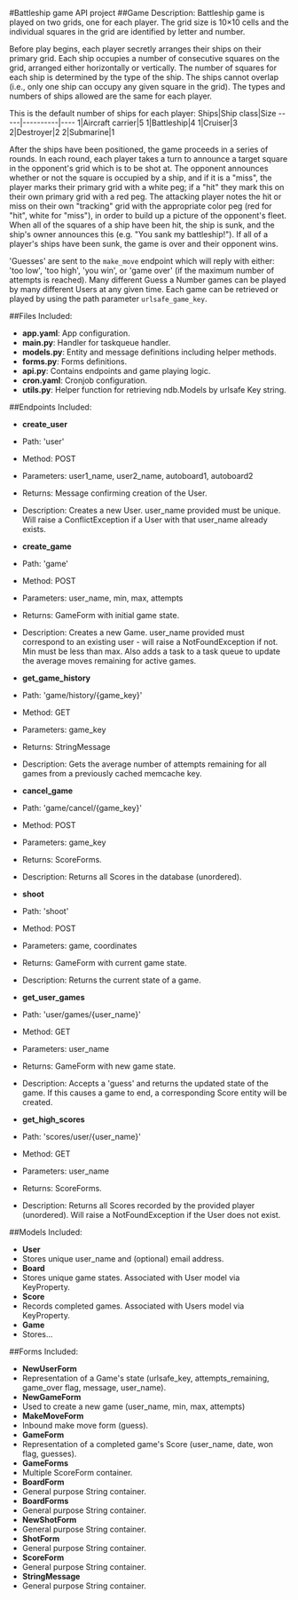 #Battleship game API project
##Game Description:
Battleship game is played on two grids, one for each player. The grid size is 10×10 cells and the individual squares in the grid are identified by letter and number.

Before play begins, each player secretly arranges their ships on their primary grid. Each ship occupies a number of consecutive squares on the grid, arranged either horizontally or vertically. The number of squares for each ship is determined by the type of the ship. The ships cannot overlap (i.e., only one ship can occupy any given square in the grid). The types and numbers of ships allowed are the same for each player.

This is the default number of ships for each player:
Ships|Ship class|Size
-----|----------|----
1|Aircraft carrier|5
1|Battleship|4
1|Cruiser|3
2|Destroyer|2
2|Submarine|1

After the ships have been positioned, the game proceeds in a series of rounds. In each round, each player takes a turn to announce a target square in the opponent's grid which is to be shot at. The opponent announces whether or not the square is occupied by a ship, and if it is a "miss", the player marks their primary grid with a white peg; if a "hit" they mark this on their own primary grid with a red peg. The attacking player notes the hit or miss on their own "tracking" grid with the appropriate color peg (red for "hit", white for "miss"), in order to build up a picture of the opponent's fleet.
When all of the squares of a ship have been hit, the ship is sunk, and the ship's owner announces this (e.g. "You sank my battleship!"). If all of a player's ships have been sunk, the game is over and their opponent wins.

'Guesses' are sent to the `make_move` endpoint which will reply with either: 'too low', 'too high', 'you win', or 'game over' (if the maximum number of attempts is reached).
Many different Guess a Number games can be played by many different Users at any given time. Each game can be retrieved or played by using the path parameter `urlsafe_game_key`.

##Files Included:
- **app.yaml**: App configuration.
- **main.py**: Handler for taskqueue handler.
- **models.py**: Entity and message definitions including helper methods.
- **forms.py**: Forms definitions.
- **api.py**: Contains endpoints and game playing logic.
- **cron.yaml**: Cronjob configuration.
- **utils.py**: Helper function for retrieving ndb.Models by urlsafe Key string.

##Endpoints Included:
- **create_user**
 - Path: 'user'
 - Method: POST
 - Parameters: user1_name, user2_name, autoboard1, autoboard2
 - Returns: Message confirming creation of the User.
 - Description: Creates a new User. user_name provided must be unique. Will 
    raise a ConflictException if a User with that user_name already exists.
        
- **create_game**
 - Path: 'game'
 - Method: POST
 - Parameters: user_name, min, max, attempts
 - Returns: GameForm with initial game state.
 - Description: Creates a new Game. user_name provided must correspond to an
    existing user - will raise a NotFoundException if not. Min must be less than
    max. Also adds a task to a task queue to update the average moves remaining
    for active games.

- **get_game_history**
 - Path: 'game/history/{game_key}'
 - Method: GET
 - Parameters: game_key
 - Returns: StringMessage
 - Description: Gets the average number of attempts remaining for all games
    from a previously cached memcache key.

- **cancel_game**
 - Path: 'game/cancel/{game_key}'
 - Method: POST
 - Parameters: game_key
 - Returns: ScoreForms.
 - Description: Returns all Scores in the database (unordered).

- **shoot**
 - Path: 'shoot'
 - Method: POST
 - Parameters: game, coordinates
 - Returns: GameForm with current game state.
 - Description: Returns the current state of a game.

- **get_user_games**
 - Path: 'user/games/{user_name}'
 - Method: GET
 - Parameters: user_name
 - Returns: GameForm with new game state.
 - Description: Accepts a 'guess' and returns the updated state of the game.
    If this causes a game to end, a corresponding Score entity will be created.

- **get_high_scores**
 - Path: 'scores/user/{user_name}'
 - Method: GET
 - Parameters: user_name
 - Returns: ScoreForms. 
 - Description: Returns all Scores recorded by the provided player (unordered).
    Will raise a NotFoundException if the User does not exist.

##Models Included:
- **User**
 - Stores unique user_name and (optional) email address.
- **Board**
 - Stores unique game states. Associated with User model via KeyProperty.
- **Score**
 - Records completed games. Associated with Users model via KeyProperty.
- **Game**
 - Stores... 

##Forms Included:
- **NewUserForm**
 - Representation of a Game's state (urlsafe_key, attempts_remaining,
    game_over flag, message, user_name).
- **NewGameForm**
 - Used to create a new game (user_name, min, max, attempts)
- **MakeMoveForm**
 - Inbound make move form (guess).
- **GameForm**
 - Representation of a completed game's Score (user_name, date, won flag,
    guesses).
- **GameForms**
 - Multiple ScoreForm container.
- **BoardForm**
 - General purpose String container.
- **BoardForms**
 - General purpose String container.
- **NewShotForm**
 - General purpose String container.
- **ShotForm**
 - General purpose String container.
- **ScoreForm**
 - General purpose String container.
- **StringMessage**
 - General purpose String container.